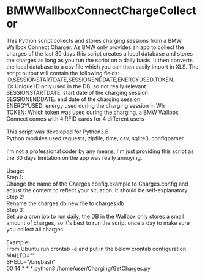 # BMWWallboxConnectChargeCollector
This Python script collects and stores charging sessions from a BMW Wallbox Connect Charger.
As BMW only provides an app to collect the charges of the last 30 days this script creates a local database and stores
the charges as long as you run the script on a daily basis. It then converts the local database to a csv file which you can then
easily import in XLS.
The script output will contain the following fields: ID,SESSIONSTARTDATE,SESSIONENDDATE,ENERGYUSED,TOKEN.<br>
ID: Unique ID only used in the DB, so not really relevant<br>
SESSIONSTARTDATE: start date of the charging session<br>
SESSIONENDDATE: end date of the charging session<br>
ENERGYUSED: energy used during the charging session in Wh<br>
TOKEN: Which token was used during the charging, a BMW Wallbox Connect comes with 4 RFID cards for 4 different users<br>
<br>
This script was developed for Python3.6<br>
Python modules used:requests, zipfile, time, csv, sqlite3, configparser<br>
<br>
I'm not a professional coder by any means, I'm just providing this script as the 30 days limitation on the app was really annoying.<br>
<br>
Usage:<br>
Step 1:<br>
Change the name of the Charges.config.example to Charges.config and adjust the content to reflect your situation. It should be self-explanatory<br>
Step 2:<br>
Rename the charges.db.new file to charges.db<br>
Step 3:<br>
Set up a cron job to run daily, the DB in the Wallbox only stores a small amount of charges, so it's best to run the script once a day to make sure you collect all charges.<br><br>
Example:<br>
From Ubuntu run crontab -e and put in the below crontab configuration<br>
MAILTO=""<br>
SHELL="/bin/bash"<br>
00 14   * * *   python3 /home/user/Charging/GetCharges.py<br>
